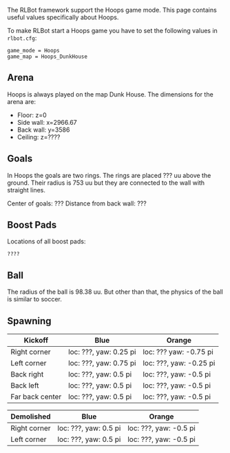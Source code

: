 The RLBot framework support the Hoops game mode. This page contains useful values specifically about Hoops.

To make RLBot start a Hoops game you have to set the following values in `rlbot.cfg`:

```
game_mode = Hoops
game_map = Hoops_DunkHouse
```

## Arena

Hoops is always played on the map Dunk House. The dimensions for the arena are:

- Floor: z=0
- Side wall: x=2966.67
- Back wall: y=3586
- Ceiling: z=????

## Goals

In Hoops the goals are two rings. The rings are placed ??? uu above the ground. Their radius is 753 uu but they are connected to the wall with straight lines.

Center of goals: ???
Distance from back wall: ???

## Boost Pads

Locations of all boost pads:

```
????
```

## Ball

The radius of the ball is 98.38 uu. But other than that, the physics of the ball is similar to soccer.

## Spawning

| Kickoff         | Blue                              | Orange                            |
|-----------------|-----------------------------------|-----------------------------------|
| Right corner    | loc: ???, yaw: 0.25 pi            | loc: ??? yaw: -0.75 pi            |
| Left corner     | loc: ???, yaw: 0.75 pi            | loc: ???, yaw: -0.25 pi           |
| Back right      | loc: ???, yaw: 0.5 pi             | loc: ???, yaw: -0.5 pi            |
| Back left       | loc: ???, yaw: 0.5 pi             | loc: ???, yaw: -0.5 pi            |
| Far back center | loc: ???, yaw: 0.5 pi             | loc: ???, yaw: -0.5 pi            |

| Demolished      | Blue                              | Orange                            |
|-----------------|-----------------------------------|-----------------------------------|
| Right corner    | loc: ???, yaw: 0.5 pi             | loc: ???, yaw: -0.5 pi            |
| Left corner     | loc: ???, yaw: 0.5 pi             | loc: ???, yaw: -0.5 pi            |
